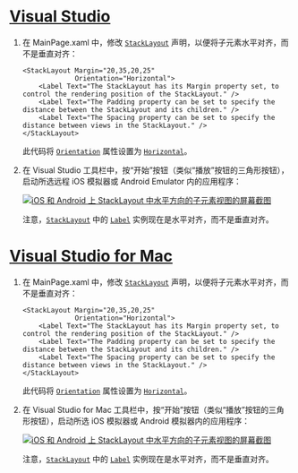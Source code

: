 # <a name="visual-studiotabvswin"></a>[Visual Studio](#tab/vswin)

1. 在 MainPage.xaml 中，修改 [`StackLayout`](xref:Xamarin.Forms.StackLayout) 声明，以便将子元素水平对齐，而不是垂直对齐：

    ```xaml
    <StackLayout Margin="20,35,20,25"
                 Orientation="Horizontal">
        <Label Text="The StackLayout has its Margin property set, to control the rendering position of the StackLayout." />
        <Label Text="The Padding property can be set to specify the distance between the StackLayout and its children." />
        <Label Text="The Spacing property can be set to specify the distance between views in the StackLayout." />
    </StackLayout>
    ```

    此代码将 [`Orientation`](xref:Xamarin.Forms.StackLayout.Orientation) 属性设置为 [`Horizontal`](xref:Xamarin.Forms.StackOrientation.Horizontal)。

1. 在 Visual Studio 工具栏中，按“开始”按钮（类似“播放”按钮的三角形按钮），启动所选远程 iOS 模拟器或 Android Emulator 内的应用程序：

    [![iOS 和 Android 上 StackLayout 中水平方向的子元素视图的屏幕截图](../images/orientation.png "包含水平方向标签实例的 StackLayout")](../images/orientation-large.png#lightbox "StackLayout containing horizontally oriented Label instances")

    注意，[`StackLayout`](xref:Xamarin.Forms.StackLayout) 中的 [`Label`](xref:Xamarin.Forms.Label) 实例现在是水平对齐，而不是垂直对齐。

# <a name="visual-studio-for-mactabvsmac"></a>[Visual Studio for Mac](#tab/vsmac)

1. 在 MainPage.xaml 中，修改 [`StackLayout`](xref:Xamarin.Forms.StackLayout) 声明，以便将子元素水平对齐，而不是垂直对齐：

    ```xaml
    <StackLayout Margin="20,35,20,25"
                 Orientation="Horizontal">
        <Label Text="The StackLayout has its Margin property set, to control the rendering position of the StackLayout." />
        <Label Text="The Padding property can be set to specify the distance between the StackLayout and its children." />
        <Label Text="The Spacing property can be set to specify the distance between views in the StackLayout." />
    </StackLayout>
    ```

    此代码将 [`Orientation`](xref:Xamarin.Forms.StackLayout.Orientation) 属性设置为 [`Horizontal`](xref:Xamarin.Forms.StackOrientation.Horizontal)。

1. 在 Visual Studio for Mac 工具栏中，按“开始”按钮（类似“播放”按钮的三角形按钮），启动所选 iOS 模拟器或 Android 模拟器内的应用程序：

    [![iOS 和 Android 上 StackLayout 中水平方向的子元素视图的屏幕截图](../images/orientation.png "包含水平方向标签实例的 StackLayout")](../images/orientation-large.png#lightbox "StackLayout containing horizontally oriented Label instances")

    注意，[`StackLayout`](xref:Xamarin.Forms.StackLayout) 中的 [`Label`](xref:Xamarin.Forms.Label) 实例现在是水平对齐，而不是垂直对齐。
